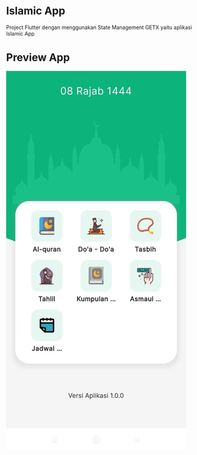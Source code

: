 # Islamic App

Project Flutter dengan menggunakan State Management GETX yaitu aplikasi Islamic App

# Preview App
![title](https://raw.githubusercontent.com/Farriq-mfq/flutter-religion-app/master/screenshoot/preview.jpg?token=GHSAT0AAAAAAB4KJQ5VMJIRW6XZJMHXHULSY6YRG2A)
